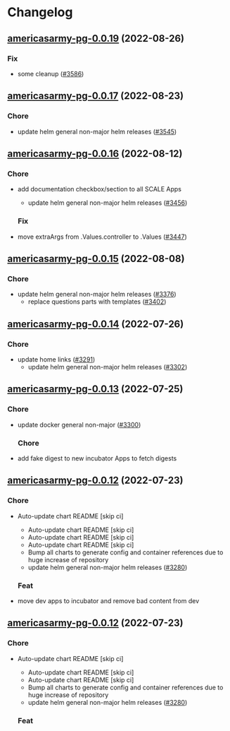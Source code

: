 # Changelog



## [americasarmy-pg-0.0.19](https://github.com/truecharts/charts/compare/americasarmy-pg-0.0.17...americasarmy-pg-0.0.19) (2022-08-26)

### Fix

- some cleanup ([#3586](https://github.com/truecharts/charts/issues/3586))




## [americasarmy-pg-0.0.17](https://github.com/truecharts/charts/compare/americasarmy-pg-0.0.16...americasarmy-pg-0.0.17) (2022-08-23)

### Chore

- update helm general non-major helm releases ([#3545](https://github.com/truecharts/charts/issues/3545))




## [americasarmy-pg-0.0.16](https://github.com/truecharts/charts/compare/americasarmy-pg-0.0.15...americasarmy-pg-0.0.16) (2022-08-12)

### Chore

- add documentation checkbox/section to all SCALE Apps
  - update helm general non-major helm releases ([#3456](https://github.com/truecharts/charts/issues/3456))

  ### Fix

- move extraArgs from .Values.controller to .Values ([#3447](https://github.com/truecharts/charts/issues/3447))




## [americasarmy-pg-0.0.15](https://github.com/truecharts/charts/compare/americasarmy-pg-0.0.14...americasarmy-pg-0.0.15) (2022-08-08)

### Chore

- update helm general non-major helm releases ([#3376](https://github.com/truecharts/charts/issues/3376))
  - replace questions parts with templates ([#3402](https://github.com/truecharts/charts/issues/3402))




## [americasarmy-pg-0.0.14](https://github.com/truecharts/apps/compare/americasarmy-pg-0.0.13...americasarmy-pg-0.0.14) (2022-07-26)

### Chore

- update home links ([#3291](https://github.com/truecharts/apps/issues/3291))
  - update helm general non-major helm releases ([#3302](https://github.com/truecharts/apps/issues/3302))




## [americasarmy-pg-0.0.13](https://github.com/truecharts/apps/compare/americasarmy-pg-0.0.12...americasarmy-pg-0.0.13) (2022-07-25)

### Chore

- update docker general non-major ([#3300](https://github.com/truecharts/apps/issues/3300))

  ### Chore

- add fake digest to new incubator Apps to fetch digests




## [americasarmy-pg-0.0.12](https://github.com/truecharts/apps/compare/americasarmy-pg-0.0.11...americasarmy-pg-0.0.12) (2022-07-23)

### Chore

- Auto-update chart README [skip ci]
  - Auto-update chart README [skip ci]
  - Auto-update chart README [skip ci]
  - Auto-update chart README [skip ci]
  - Bump all charts to generate config and container references due to huge increase of repository
  - update helm general non-major helm releases ([#3280](https://github.com/truecharts/apps/issues/3280))

  ### Feat

- move dev apps to incubator and remove bad content from dev




## [americasarmy-pg-0.0.12](https://github.com/truecharts/apps/compare/americasarmy-pg-0.0.11...americasarmy-pg-0.0.12) (2022-07-23)

### Chore

- Auto-update chart README [skip ci]
  - Auto-update chart README [skip ci]
  - Auto-update chart README [skip ci]
  - Bump all charts to generate config and container references due to huge increase of repository
  - update helm general non-major helm releases ([#3280](https://github.com/truecharts/apps/issues/3280))

  ### Feat

